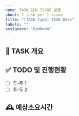 ```yaml
---
name: TASK 단위 ISSUE 발행
about: 1 task per 1 issue
title: "[TASK Type] TASK Desc"
labels: ""
assignees: "KimKwon"
---
```


## 💼 TASK 개요 <!-- 개발할 기능에 대한 간단한 설명 작성 -->

## ✅ TODO 및 진행현황 <!-- 할 일 목록을 만들고 진행 사항 표시 -->

- [ ] 투-두 1
- [ ] 투-두 2

## 🕰 예상소요시간
